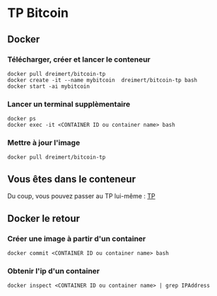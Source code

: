 # TP Bitcoin

## Docker

### Télécharger, créer et lancer le conteneur

    docker pull dreimert/bitcoin-tp
    docker create -it --name mybitcoin  dreimert/bitcoin-tp bash
    docker start -ai mybitcoin
    
### Lancer un terminal supplèmentaire

    docker ps
    docker exec -it <CONTAINER ID ou container name> bash
    
### Mettre à jour l'image

    docker pull dreimert/bitcoin-tp

## Vous êtes dans le conteneur

Du coup, vous pouvez passer au TP lui-même : [TP](./TP3.md)
## Docker le retour

### Créer une image à partir d'un container

    docker commit <CONTAINER ID ou container name> bash

### Obtenir l'ip d'un container

    docker inspect <CONTAINER ID ou container name> | grep IPAddress
